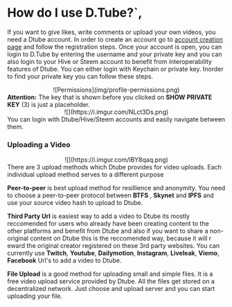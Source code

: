 # How do I use D.Tube?`,

 If you want to give likes, write comments or upload your own videos, you need a Dtube account.  In order to create an account go to [account creation page](https://signup.d.tube/) and follow the registration steps.
Once your account is open, you can login to D.Tube by entering the username and your private key and you can also login to your Hive or Steem account to benefit from interoperability features of Dtube. You can either login with Keychain or private key. Inorder to find your private key you can follow these steps.

<center>![Permissions](img/profile-permissions.png)</center>
<div class="alert alert-info"><b>Attention:</b> The key that is shown before you clicked on <b>SHOW PRIVATE KEY</b> (3) is just a placeholder.</div>

<center>![](https://i.imgur.com/NLct3Ds.png)</center>
You can login with Dtube/Hive/Steem accounts and easily navigate between them.

### Uploading a Video
<center>![](https://i.imgur.com/lBY8qaq.png)</center>
There are 3 upload methods which Dtube provides for video uploads. Each individual upload method serves to a different purpose

**Peer-to-peer** is best upload method for resillience and anonymity. You need to choose a peer-to-peer protocol between **BTFS** , **Skynet** and **IPFS** and use your source video hash to upload to Dtube.

**Third Party Url** is easiest way to add a video to Dtube its mostly reccomended for users who already have been creating content to the other platforms and benefit from Dtube and also if you want to share a non-original content on Dtube this is the reccomended way, because it will r eward the original creator registered on these 3rd party websites. You can currently use **Twitch**, **Youtube**, **Dailymotion**, **Instagram**, **Liveleak**, **Viemo**, **Facebook** Url's to add a video to Dtube. 

**File Upload** is a good method for uploading small and simple files. It is a free video upload service provided by Dtube. All the files get stored on a decentralized network. Just choose and upload server and you can start uploading your file.
